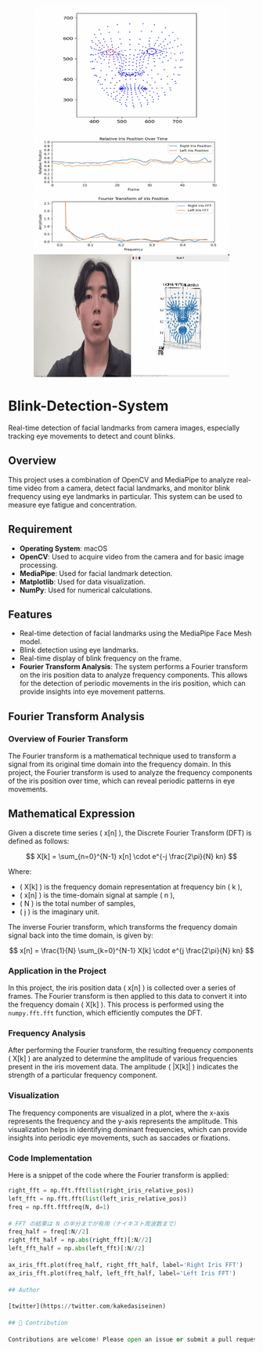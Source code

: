 <p align="center">
  <img src="https://raw.githubusercontent.com/s0ma0000/Blink-Detection-System/main/image/figure1.png" width="400" height="250">
  <img src="https://raw.githubusercontent.com/s0ma0000/Blink-Detection-System/main/image/figure2.png" width="400" height="250">
  <img src="https://raw.githubusercontent.com/s0ma0000/Blink-Detection-System/main/gif1.gif" width="400" height="250">
</p>

# Blink-Detection-System
Real-time detection of facial landmarks from camera images, especially tracking eye movements to detect and count blinks.

## Overview

This project uses a combination of OpenCV and MediaPipe to analyze real-time video from a camera, detect facial landmarks, and monitor blink frequency using eye landmarks in particular. This system can be used to measure eye fatigue and concentration.

## Requirement

- **Operating System**: macOS
- **OpenCV**: Used to acquire video from the camera and for basic image processing.
- **MediaPipe**: Used for facial landmark detection.
- **Matplotlib**: Used for data visualization.
- **NumPy**: Used for numerical calculations.

## Features

- Real-time detection of facial landmarks using the MediaPipe Face Mesh model.
- Blink detection using eye landmarks.
- Real-time display of blink frequency on the frame.
- **Fourier Transform Analysis**: The system performs a Fourier transform on the iris position data to analyze frequency components. This allows for the detection of periodic movements in the iris position, which can provide insights into eye movement patterns.

## Fourier Transform Analysis

### Overview of Fourier Transform

The Fourier transform is a mathematical technique used to transform a signal from its original time domain into the frequency domain. In this project, the Fourier transform is used to analyze the frequency components of the iris position over time, which can reveal periodic patterns in eye movements.

## Mathematical Expression

Given a discrete time series \( x[n] \), the Discrete Fourier Transform (DFT) is defined as follows:

$$
X[k] = \sum_{n=0}^{N-1} x[n] \cdot e^{-j \frac{2\pi}{N} kn}
$$

Where:

- \( X[k] \) is the frequency domain representation at frequency bin \( k \),
- \( x[n] \) is the time-domain signal at sample \( n \),
- \( N \) is the total number of samples,
- \( j \) is the imaginary unit.

The inverse Fourier transform, which transforms the frequency domain signal back into the time domain, is given by:

$$
x[n] = \frac{1}{N} \sum_{k=0}^{N-1} X[k] \cdot e^{j \frac{2\pi}{N} kn}
$$


### Application in the Project

In this project, the iris position data \( x[n] \) is collected over a series of frames. The Fourier transform is then applied to this data to convert it into the frequency domain \( X[k] \). This process is performed using the `numpy.fft.fft` function, which efficiently computes the DFT.

### Frequency Analysis

After performing the Fourier transform, the resulting frequency components \( X[k] \) are analyzed to determine the amplitude of various frequencies present in the iris movement data. The amplitude \( |X[k]| \) indicates the strength of a particular frequency component.

### Visualization

The frequency components are visualized in a plot, where the x-axis represents the frequency and the y-axis represents the amplitude. This visualization helps in identifying dominant frequencies, which can provide insights into periodic eye movements, such as saccades or fixations.

### Code Implementation

Here is a snippet of the code where the Fourier transform is applied:

```python
right_fft = np.fft.fft(list(right_iris_relative_pos))
left_fft = np.fft.fft(list(left_iris_relative_pos))
freq = np.fft.fftfreq(N, d=1)

# FFT の結果は N の半分までが有用（ナイキスト周波数まで）
freq_half = freq[:N//2]
right_fft_half = np.abs(right_fft)[:N//2]
left_fft_half = np.abs(left_fft)[:N//2]

ax_iris_fft.plot(freq_half, right_fft_half, label='Right Iris FFT')
ax_iris_fft.plot(freq_half, left_fft_half, label='Left Iris FFT')

## Author

[twitter](https://twitter.com/kakedasiseinen)

## 🐶 Contribution

Contributions are welcome! Please open an issue or submit a pull request.
